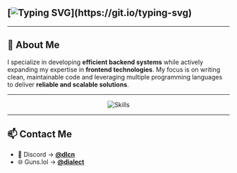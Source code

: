 ## [![Typing SVG](https://readme-typing-svg.demolab.com/?lines=Hi+👋,+I'm+dialect.)](https://git.io/typing-svg)

---

## 🚀 About Me  
I specialize in developing **efficient backend systems** while actively expanding my expertise in **frontend technologies**. My focus is on writing clean, maintainable code and leveraging multiple programming languages to deliver **reliable and scalable solutions**.

---

<div align="center">
  <img src="https://skillicons.dev/icons?i=lua,js,nodejs,express,firebase,react,nextjs,tailwind,html,css,vscode&perline=8&theme=dark" alt="Skills" />
</div>

---

## 📫 Contact Me  

- 💬 Discord → [**@dlcn**](https://discord.com/users/1200913182915571926)  
- 🌐 Guns.lol → [**@dialect**](https://guns.lol/dialect)  

